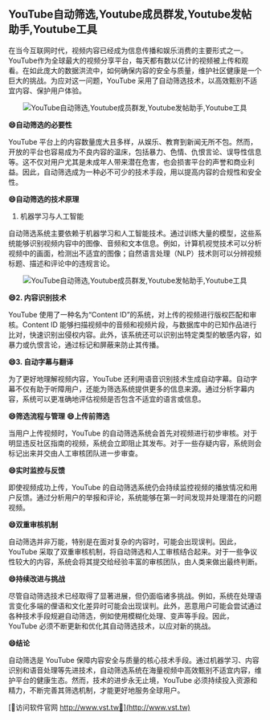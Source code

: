 ## **YouTube自动筛选,Youtube成员群发,Youtube发帖助手,Youtube工具**

在当今互联网时代，视频内容已经成为信息传播和娱乐消费的主要形式之一。YouTube作为全球最大的视频分享平台，每天都有数以亿计的视频被上传和观看。在如此庞大的数据洪流中，如何确保内容的安全与质量，维护社区健康是一个巨大的挑战。为应对这一问题，YouTube 采用了自动筛选技术，以高效甄别不适宜内容、保护用户体验。

 <center><img src="https://vst.tw/MP4/tuiguang/png/8.png" alt="YouTube自动筛选,Youtube成员群发,Youtube发帖助手,Youtube工具"></center>

**😄自动筛选的必要性**

YouTube 平台上的内容数量庞大且多样，从娱乐、教育到新闻无所不包。然而，开放的平台也容易成为不良内容的温床，包括暴力、色情、仇恨言论、误导性信息等。这不仅对用户尤其是未成年人带来潜在危害，也会损害平台的声誉和商业利益。因此，自动筛选成为一种必不可少的技术手段，用以提高内容的合规性和安全性。

**😄自动筛选的技术原理**
1. 机器学习与人工智能

自动筛选系统主要依赖于机器学习和人工智能技术。通过训练大量的模型，这些系统能够识别视频内容中的图像、音频和文本信息。例如，计算机视觉技术可以分析视频中的画面，检测出不适宜的图像；自然语言处理（NLP）技术则可以分辨视频标题、描述和评论中的违规言论。

 <center><img src="https://vst.tw/MP4/tuiguang/png/6.png" alt="YouTube自动筛选,Youtube成员群发,Youtube发帖助手,Youtube工具"></center>

**😄2. 内容识别技术**

YouTube 使用了一种名为“Content ID”的系统，对上传的视频进行版权匹配和审核。Content ID 能够扫描视频中的音频和视频片段，与数据库中的已知作品进行比对，快速识别出侵权内容。此外，该系统还可以识别出特定类型的敏感内容，如暴力或仇恨言论，通过标记和屏蔽来防止其传播。

**😄3. 自动字幕与翻译**

为了更好地理解视频内容，YouTube 还利用语音识别技术生成自动字幕。自动字幕不仅有助于听障用户，还能为筛选系统提供更多的信息来源。通过分析字幕内容，系统可以更准确地评估视频是否包含不适宜的语言或信息。

**😄筛选流程与管理**
**😄上传前筛选**

当用户上传视频时，YouTube 的自动筛选系统会首先对视频进行初步审核。对于明显违反社区指南的视频，系统会立即阻止其发布。对于一些存疑内容，系统则会标记出来并交由人工审核团队进一步审查。

**😄实时监控与反馈**

即使视频成功上传，YouTube 的自动筛选系统仍会持续监控视频的播放情况和用户反馈。通过分析用户的举报和评论，系统能够在第一时间发现并处理潜在的问题视频。

**😄双重审核机制**

自动筛选并非万能，特别是在面对复杂的内容时，可能会出现误判。因此，YouTube 采取了双重审核机制，将自动筛选和人工审核结合起来。对于一些争议性较大的内容，系统会将其提交给经验丰富的审核团队，由人类来做出最终判断。

**😄持续改进与挑战**

尽管自动筛选技术已经取得了显著进展，但仍面临诸多挑战。例如，系统在处理语言变化多端的俚语和文化差异时可能会出现误判。此外，恶意用户可能会尝试通过各种技术手段规避自动筛选，例如使用模糊化处理、变声等手段。因此，YouTube 必须不断更新和优化其自动筛选技术，以应对新的挑战。

**😄结论**

自动筛选是 YouTube 保障内容安全与质量的核心技术手段。通过机器学习、内容识别和语音处理等先进技术，自动筛选系统在海量视频中高效甄别不适宜内容，维护平台的健康生态。然而，技术的进步永无止境，YouTube 必须持续投入资源和精力，不断完善其筛选机制，才能更好地服务全球用户。


[👻访问软件官网 http://www.vst.tw👻](http://www.vst.tw)
